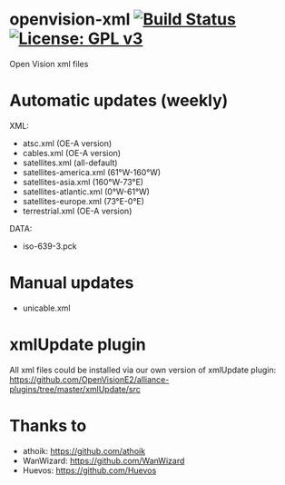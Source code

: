 openvision-xml [![Build Status](https://travis-ci.org/OpenVisionE2/openvision-xml.svg?branch=master)](https://travis-ci.org/OpenVisionE2/openvision-xml) [![License: GPL v3](https://img.shields.io/badge/License-GPLv3-blue.svg)](https://www.gnu.org/licenses/gpl-3.0)
==============
Open Vision xml files

# Automatic updates (weekly)

XML:

- atsc.xml (OE-A version)
- cables.xml (OE-A version)
- satellites.xml (all-default)
- satellites-america.xml (61°W-160°W)
- satellites-asia.xml (160°W-73°E)
- satellites-atlantic.xml (0°W-61°W)
- satellites-europe.xml (73°E-0°E)
- terrestrial.xml (OE-A version)

DATA:

- iso-639-3.pck

# Manual updates

- unicable.xml

# xmlUpdate plugin

All xml files could be installed via our own version of xmlUpdate plugin: https://github.com/OpenVisionE2/alliance-plugins/tree/master/xmlUpdate/src

# Thanks to

- athoik: https://github.com/athoik
- WanWizard: https://github.com/WanWizard
- Huevos: https://github.com/Huevos
